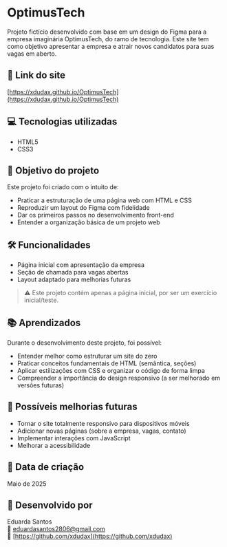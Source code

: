 # OptimusTech

Projeto fictício desenvolvido com base em um design do Figma para a empresa imaginária OptimusTech, do ramo de tecnologia.
Este site tem como objetivo apresentar a empresa e atrair novos candidatos para suas vagas em aberto.

## 🔗 Link do site

[https://xdudax.github.io/OptimusTech](https://xdudax.github.io/OptimusTech) 
## 💻 Tecnologias utilizadas

- HTML5
- CSS3

## 🎯 Objetivo do projeto

Este projeto foi criado com o intuito de:

- Praticar a estruturação de uma página web com HTML e CSS
- Reproduzir um layout do Figma com fidelidade
- Dar os primeiros passos no desenvolvimento front-end
- Entender a organização básica de um projeto web

## 🛠️ Funcionalidades

- Página inicial com apresentação da empresa
- Seção de chamada para vagas abertas
- Layout adaptado para melhorias futuras

> ⚠️ Este projeto contém apenas a página inicial, por ser um exercício inicial/teste.

## 📚 Aprendizados

Durante o desenvolvimento deste projeto, foi possível:

- Entender melhor como estruturar um site do zero
- Praticar conceitos fundamentais de HTML (semântica, seções)
- Aplicar estilizações com CSS e organizar o código de forma limpa
- Compreender a importância do design responsivo (a ser melhorado em versões futuras)

## 🧠 Possíveis melhorias futuras

- Tornar o site totalmente responsivo para dispositivos móveis
- Adicionar novas páginas (sobre a empresa, vagas, contato)
- Implementar interações com JavaScript
- Melhorar a acessibilidade

## 📅 Data de criação

Maio de 2025

## 👤 Desenvolvido por

Eduarda Santos  
📧 eduardasantos2806@gmail.com  
🔗 [https://github.com/xdudax](https://github.com/xdudax)
